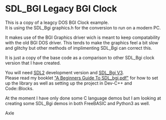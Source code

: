 # SDL_BGI Legacy BGI Clock  
  
This is a copy of a leagcy DOS BGI Clock example.  
It is using the SDL_Bgi graphics.h for the conversion to run on a modern PC.  

It makes use of the BGI Graphics driver wich is meant to keep compatability with the old BGI DOS driver. This tends to make the graphics feel a bit slow and glitchy but other methods of implimenting SDL_Bgi can correct this.  

It is just a copy of the base code as a comparison to other SDL_Bgi clock version that I have created.

You will need [SDL2](https://github.com/libsdl-org/SDL) development version and [SDL_Bgi V3](https://sdl-bgi.sourceforge.io/).    
Please read my booklet ["A Beginners Guide To SDL_bgi.pdf"](https://github.com/Axle-Ozz-i-sofT/A-BEGINNERS-GUIDE-TO-PROGRAMMING/tree/main/Supplimental/A%20Beginners_Guide_To_SDL_bgi) for how to set up the library as well as setting up the project in Dev-C++ and Code::Blocks.

At the moment I have only done some C language demos but I am looking at creating some SDL_Bgi demos in both FreeBASIC and Python3 as well.

Axle  

